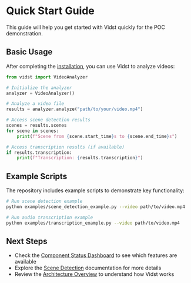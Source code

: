# Quick Start Guide

This guide will help you get started with Vidst quickly for the POC demonstration.

## Basic Usage

After completing the [installation](installation.md), you can use Vidst to analyze videos:

```python
from vidst import VideoAnalyzer

# Initialize the analyzer
analyzer = VideoAnalyzer()

# Analyze a video file
results = analyzer.analyze("path/to/your/video.mp4")

# Access scene detection results
scenes = results.scenes
for scene in scenes:
    print(f"Scene from {scene.start_time}s to {scene.end_time}s")

# Access transcription results (if available)
if results.transcription:
    print(f"Transcription: {results.transcription}")
```

## Example Scripts

The repository includes example scripts to demonstrate key functionality:

```bash
# Run scene detection example
python examples/scene_detection_example.py --video path/to/video.mp4

# Run audio transcription example
python examples/transcription_example.py --video path/to/video.mp4
```

## Next Steps

- Check the [Component Status Dashboard](../components/status_dashboard.md) to see which features are available
- Explore the [Scene Detection](../components/scene_detection.md) documentation for more details
- Review the [Architecture Overview](../architecture/system_overview.md) to understand how Vidst works
